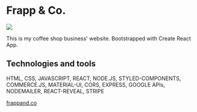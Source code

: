 # Frapp & Co.

![](https://github.com/davidkhk/personal-portfolio/blob/master/src/assets/frapp-thumbnail.gif)

This is my coffee shop business' website. Bootstrapped with Create React App.

## Technologies and tools

HTML, CSS, JAVASCRIPT, REACT, NODE.JS, STYLED-COMPONENTS, COMMERCE.JS, MATERIAL-UI, CORS, EXPRESS, GOOGLE APIs, NODEMAILER, REACT-REVEAL, STRIPE

[frappand.co](https://www.frappand.co)
